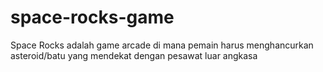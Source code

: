 # space-rocks-game
Space Rocks adalah game arcade di mana pemain harus menghancurkan asteroid/batu yang mendekat dengan pesawat luar angkasa
